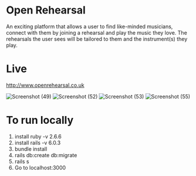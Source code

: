 # Open Rehearsal

An exciting platform that allows a user to find like-minded musicians, connect with them by joining a rehearsal and play the music they love. The rehearsals the user sees will be tailored to them and the instrument(s) they play.

# Live

http://www.openrehearsal.co.uk

![Screenshot (49)](https://user-images.githubusercontent.com/62878600/114369202-0d81f900-9b76-11eb-88e7-2e71a8a9c8a6.png)
![Screenshot (52)](https://user-images.githubusercontent.com/62878600/114369206-0e1a8f80-9b76-11eb-89f1-3777d14e40d0.png)
![Screenshot (53)](https://user-images.githubusercontent.com/62878600/114369207-0eb32600-9b76-11eb-855c-0ea957e36664.png)
![Screenshot (55)](https://user-images.githubusercontent.com/62878600/114369208-0f4bbc80-9b76-11eb-95f5-d9926d5471e4.png)

# To run locally

1) install ruby -v 2.6.6
2) install rails -v 6.0.3
3) bundle install
4) rails db:create db:migrate
5) rails s
6) Go to localhost:3000
